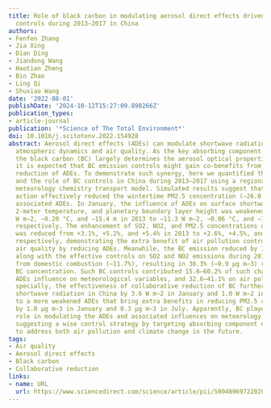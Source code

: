 ```yaml
---
title: Role of black carbon in modulating aerosol direct effects driven by air pollution
  controls during 2013–2017 in China
authors:
- Fenfen Zhang
- Jia Xing
- Dian Ding
- Jiandong Wang
- Haotian Zheng
- Bin Zhao
- Ling Qi
- Shuxiao Wang
date: '2022-08-01'
publishDate: '2024-10-12T15:27:09.898266Z'
publication_types:
- article-journal
publication: '*Science of The Total Environment*'
doi: 10.1016/j.scitotenv.2022.154928
abstract: Aerosol direct effects (ADEs) can modulate shortwave radiation as well as
  atmospheric dynamics and air quality. As the key absorbing component of aerosol,
  the black carbon (BC) largely determines the aerosol optical properties. Therefore,
  it is expected that BC emission controls might gain co-benefits from the simultaneous
  reduction of ADEs. To demonstrate such synergy, here we quantified the ADEs changes
  and the role of BC controls in China during 2013–2017 using a regional two-way coupled
  meteorology chemistry transport model. Simulated results suggest that the control
  action effectively reduced the wintertime PM2.5 concentration (−26.0 μg m−3) and
  associated ADEs. In January, the influence of ADEs on surface shortwave radiation,
  2-meter temperature, and planetary boundary layer height was weakened from −16.7
  W m−2, −0.20 °C, and −15.4 m in 2013 to −11.3 W m−2, −0.06 °C, and −10.7 m in 2017,
  respectively. The enhancement of SO2, NO2, and PM2.5 concentrations due to ADEs
  was reduced from +3.1%, +5.2%, and +5.4% in 2013 to +2.6%, +4.5%, and +3.3% in 2017,
  respectively, demonstrating the extra benefit of air pollution controls for improving
  air quality by reducing ADEs. Meanwhile, the BC emission reduced by 12.5% simultaneously
  along with the effective controls on SO2 and NO2 emissions during 2013–2017, mainly
  from domestic combustion (−11.7%), resulting in 30.3% (−0.9 μg m−3) reduction of
  BC concentration. Such BC controls contributed 15.6–60.2% of such changes in the
  ADEs influence on meteorological variables, and 32.6–41.1% on air pollutants. More
  specially, the effectiveness of collaborative reduction of BC further reduced surface
  shortwave radiation in China by 3.6 W m−2 in January and 1.0 W m−2 in July, leading
  to a more weakened ADEs that bring extra benefits in reducing PM2.5 concentrations
  by 1.8 μg m−3 in January and 0.3 μg m−3 in July. Apparently, BC played an important
  role in modulating the ADEs and associated influences on meteorology and air quality,
  suggesting a wise control strategy by targeting absorbing component of PM2.5 reduction
  to address both air pollution and climate change in the future.
tags:
- Air quality
- Aerosol direct effects
- Black carbon
- Collaborative reduction
links:
- name: URL
  url: https://www.sciencedirect.com/science/article/pii/S0048969722020216
---
```

